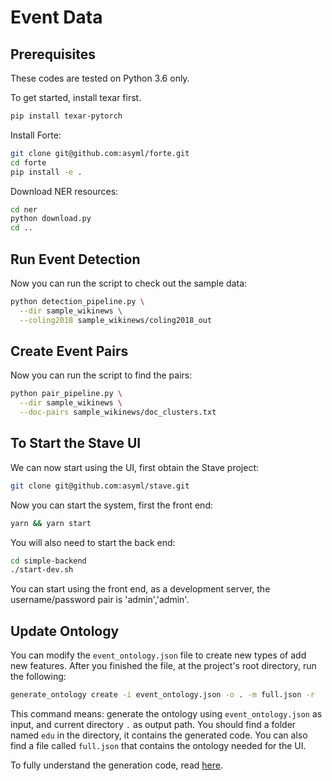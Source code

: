 # Event Data

## Prerequisites
These codes are tested on Python 3.6 only.

To get started, install texar first.
```bash
pip install texar-pytorch
```

Install Forte:
```bash
git clone git@github.com:asyml/forte.git
cd forte
pip install -e .
```

Download NER resources:
```bash
cd ner
python download.py
cd ..
```

## Run Event Detection
Now you can run the script to check out the sample data:
```bash
python detection_pipeline.py \
  --dir sample_wikinews \
  --coling2018 sample_wikinews/coling2018_out
```

## Create Event Pairs
Now you can run the script to find the pairs:
```bash
python pair_pipeline.py \
  --dir sample_wikinews \
  --doc-pairs sample_wikinews/doc_clusters.txt
```

## To Start the Stave UI
We can now start using the UI, first obtain the Stave project:
```bash
git clone git@github.com:asyml/stave.git
```
Now you can start the system, first the front end:
```bash
yarn && yarn start
```
You will also need to start the back end:
```bash
cd simple-backend
./start-dev.sh
```
You can start using the front end, as a development server,
the username/password pair is 'admin','admin'.

## Update Ontology
You can modify the `event_ontology.json` file to create new types of add new
features. After you finished the file, at the project's root directory, run
the following:
```bash
generate_ontology create -i event_ontology.json -o . -m full.json -r
```
This command means: generate the ontology using `event_ontology.json` as input,
and current directory `.` as output path. You should find a folder named `edu`
in the directory, it contains the generated code. You can also find a file
called `full.json` that contains the ontology needed for the UI.

To fully understand the generation code, read [here](https://asyml-forte.readthedocs.io/en/latest/ontology_generation.html#).
